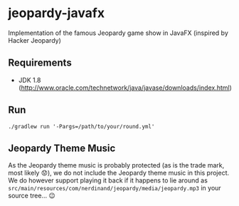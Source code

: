 jeopardy-javafx
===============

Implementation of the famous Jeopardy game show in JavaFX (inspired by Hacker Jeopardy)

Requirements
------------

* JDK 1.8 (http://www.oracle.com/technetwork/java/javase/downloads/index.html)

Run
---
`./gradlew run '-Pargs=/path/to/your/round.yml'`

Jeopardy Theme Music
--------------------

As the Jeopardy theme music is probably protected (as is the trade mark, most likely :worried:), we do not include the Jeopardy theme music in this project. We do however support playing it back if it happens to lie around as `src/main/resources/com/nerdinand/jeopardy/media/jeopardy.mp3` in your source tree... :wink:
